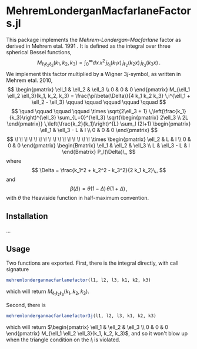 # MehremLonderganMacfarlaneFactors.jl
<!---
[![Build Status](https://github.com/hsgg/MehremLonderganMacfarlaneFactors.jl/actions/workflows/CI.yml/badge.svg?branch=main)](https://github.com/hsgg/MehremLonderganMacfarlaneFactors.jl/actions/workflows/CI.yml?query=branch%3Amain)
-->

This package implements the *Mehrem-Londergan-Macfarlane* factor as derived in
Mehrem etal. 1991 . It is defined as the integral over three spherical Bessel
functions,
$$
M_{\ell_1 \ell_2 \ell_3}(k_1, k_2, k_3) =
\int_0^\infty dx\,x^2
\,j_{\ell_1}(k_1x)
\,j_{\ell_2}(k_2x)
\,j_{\ell_3}(k_3x)
\,.
$$
We implement this factor multiplied by a Wigner $3j$-symbol, as written in
Mehrem etal. 2010,
$$
\begin{pmatrix} \ell_1 & \ell_2 & \ell_3 \\ 0 & 0 & 0 \end{pmatrix}
M_{\ell_1 \ell_2 \ell_3}(k_1, k_2, k_3) =
\frac{\pi\beta(\Delta)}{4 k_1 k_2 k_3} \,i^{\ell_1 + \ell_2 - \ell_3}
\qquad \qquad \qquad \qquad \qquad
$$
$$
\quad \qquad \qquad \qquad
\times
\sqrt{2\ell_3 + 1}
\,\left(\frac{k_1}{k_3}\right)^{\ell_3}
\sum_{L=0}^{\ell_3}
\sqrt{\begin{pmatrix} 2\ell_3 \\ 2L \end{pmatrix}}
\,\left(\frac{k_2}{k_1}\right)^{L}
\sum_l (2l+1)
\begin{pmatrix} \ell_1 & \ell_3 - L & l \\ 0 & 0 & 0 \end{pmatrix}
$$
$$
\! \! \! \! \! \! \! \! \! \! \! \! \! \! \! \!
\times
\begin{pmatrix} \ell_2 & L & l \\ 0 & 0 & 0 \end{pmatrix}
\begin{Bmatrix} \ell_1 & \ell_2 & \ell_3 \\ L & \ell_3 - L & l \end{Bmatrix}
P_l(\Delta)\,,
$$
where
$$
\Delta = \frac{k_1^2 + k_2^2 - k_3^2}{2 k_1 k_2}\,,
$$
and
$$
\beta(\Delta) = \theta(1 - \Delta)\,\theta(1 + \Delta)\,,
$$
with $\theta$ the Heaviside function in half-maximum convention.


## Installation

...


## Usage

Two functions are exported. First, there is the integral directly, with call signature
```julia
mehremlonderganmacfarlanefactor(l1, l2, l3, k1, k2, k3)
```
which will return $M_{\ell_1 \ell_2 \ell_3}(k_1, k_2, k_3)$.

Second, there is
```julia
mehremlonderganmacfarlanefactor3j(l1, l2, l3, k1, k2, k3)
```
which will return $\begin{pmatrix} \ell_1 & \ell_2 & \ell_3 \\ 0 & 0 & 0 \end{pmatrix}
M_{\ell_1 \ell_2 \ell_3}(k_1, k_2, k_3)$, and so it won't blow up when the
triangle condition on the $l_i$ is violated.
